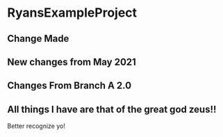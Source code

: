 # RyansExampleProject

## Change Made

## New changes from May 2021


## Changes From Branch A 2.0

## All things I have are that of the great god zeus!!
Better recognize yo!